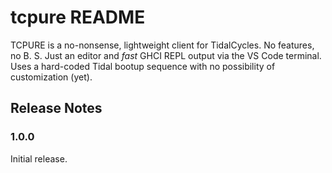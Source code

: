 # tcpure README

TCPURE is a no-nonsense, lightweight client for TidalCycles. 
No features, no B. S. Just an editor and _fast_ GHCI REPL output via 
the VS Code terminal. Uses a hard-coded Tidal bootup sequence with no
possibility of customization (yet).

## Release Notes

### 1.0.0

Initial release.
